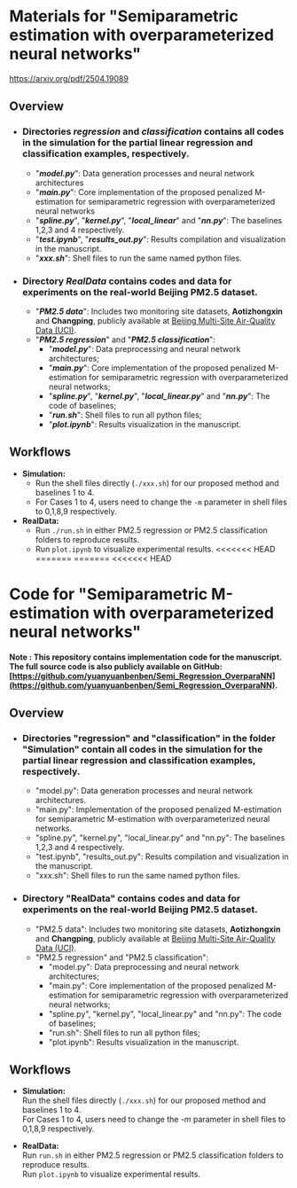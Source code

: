 # Materials for "Semiparametric estimation with overparameterized neural networks"
<a href="https://arxiv.org/pdf/2504.19089">https://arxiv.org/pdf/2504.19089</a>
## Overview

- ### Directories ***regression*** and ***classification*** contains all codes in the simulation for the partial linear regression and classification examples, respectively. 
    - "***model.py***": Data generation processes and neural network architectures
    - "***main.py***": Core implementation of the proposed penalized M-estimation for semiparametric regression with overparameterized neural networks
    - "***spline.py***", "***kernel.py***", "***local_linear***" and "***nn.py***": The baselines 1,2,3 and 4 respectively.
    - "***test.ipynb***", "***results_out.py***": Results compilation and visualization in the manuscript. 
    - "***xxx.sh***": Shell files to run the same named python files. 
- ### Directory  ***RealData***  contains codes and data for experiments on the real-world Beijing PM2.5 dataset.  
    - "***PM2.5 data***": Includes two monitoring site datasets, **Aotizhongxin** and **Changping**, publicly available at [Beijing Multi-Site Air-Quality Data (UCI)](https://archive.ics.uci.edu/dataset/501/beijing+multi+site+air+quality+data).  
    - "***PM2.5 regression***" and "***PM2.5 classification***": 
        - "***model.py***": Data preprocessing and neural network architectures;
        - "***main.py***": Core implementation of the proposed penalized M-estimation for semiparametric regression with overparameterized neural networks;  
        - "***spline.py***", "***kernel.py***", "***local_linear.py***" and "***nn.py***": The code of baselines;
        - "***run.sh***": Shell files to run all python files;
        - "***plot.ipynb***": Results visualization in the manuscript.
## Workflows
- **Simulation:**
    - Run the shell files directly (`./xxx.sh`) for our proposed method and baselines 1 to 4.  
    - For Cases 1 to 4, users need to change the `-m` parameter in shell files to 0,1,8,9 respectively.  
- **RealData:**
    - Run `./run.sh` in either  PM2.5 regression  or  PM2.5 classification  folders to reproduce results.
    - Run `plot.ipynb` to visualize experimental results.
<<<<<<< HEAD
=======
=======
<<<<<<< HEAD
# Code for "Semiparametric M-estimation with overparameterized neural networks"

####  Note : This repository contains implementation code for the manuscript. The full source code is also publicly available on GitHub: [https://github.com/yuanyuanbenben/Semi_Regression_OverparaNN](https://github.com/yuanyuanbenben/Semi_Regression_OverparaNN). 

## Overview

- ### Directories  "regression"  and  "classification" in the folder "Simulation" contain all codes in the simulation for the partial linear regression and classification examples, respectively. 
    - "model.py": Data generation processes and neural network architectures.
    - "main.py": Implementation of the proposed penalized M-estimation for semiparametric M-estimation with overparameterized neural networks.
    - "spline.py", "kernel.py", "local_linear.py" and "nn.py": The baselines 1,2,3 and 4 respectively.
    - "test.ipynb", "results_out.py": Results compilation and visualization in the manuscript.
    - "xxx.sh": Shell files to run the same named python files. 

- ### Directory  "RealData"  contains codes and data for experiments on the real-world Beijing PM2.5 dataset.  
    - "PM2.5 data": Includes two monitoring site datasets, **Aotizhongxin** and **Changping**, publicly available at [Beijing Multi-Site Air-Quality Data (UCI)](https://archive.ics.uci.edu/dataset/501/beijing+multi+site+air+quality+data).  
    - "PM2.5 regression" and "PM2.5 classification": 
        - "model.py": Data preprocessing and neural network architectures;
        - "main.py": Core implementation of the proposed penalized M-estimation for semiparametric regression with overparameterized neural networks;  
        - "spline.py", "kernel.py", "local_linear.py" and "nn.py": The code of baselines;
        - "run.sh": Shell files to run all python files;
        - "plot.ipynb": Results visualization in the manuscript.  

## Workflows

- **Simulation:**  
  Run the shell files directly (`./xxx.sh`) for our proposed method and baselines 1 to 4.  
  For Cases 1 to 4, users need to change the *-m* parameter in shell files to 0,1,8,9 respectively.  

- **RealData:**  
  Run `run.sh` in either  PM2.5 regression  or  PM2.5 classification  folders to reproduce results.  
  Run `plot.ipynb` to visualize experimental results.

